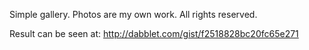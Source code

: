 Simple gallery. Photos are my own work. All rights reserved.

Result can be seen at: http://dabblet.com/gist/f2518828bc20fc65e271